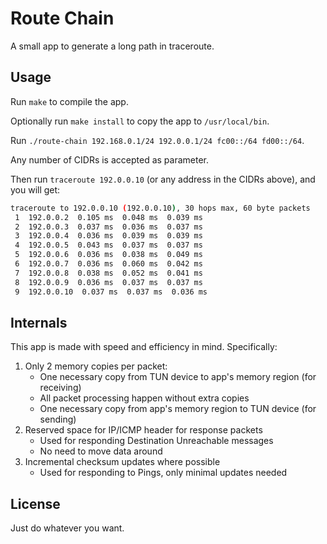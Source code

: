 # Route Chain

A small app to generate a long path in traceroute.

## Usage

Run `make` to compile the app.

Optionally run `make install` to copy the app to `/usr/local/bin`.

Run `./route-chain 192.168.0.1/24 192.0.0.1/24 fc00::/64 fd00::/64`.

Any number of CIDRs is accepted as parameter.

Then run `traceroute 192.0.0.10` (or any address in the CIDRs above), and you will get:

```bash
traceroute to 192.0.0.10 (192.0.0.10), 30 hops max, 60 byte packets
 1  192.0.0.2  0.105 ms  0.048 ms  0.039 ms
 2  192.0.0.3  0.037 ms  0.036 ms  0.037 ms
 3  192.0.0.4  0.036 ms  0.039 ms  0.039 ms
 4  192.0.0.5  0.043 ms  0.037 ms  0.037 ms
 5  192.0.0.6  0.036 ms  0.038 ms  0.049 ms
 6  192.0.0.7  0.036 ms  0.060 ms  0.042 ms
 7  192.0.0.8  0.038 ms  0.052 ms  0.041 ms
 8  192.0.0.9  0.036 ms  0.037 ms  0.037 ms
 9  192.0.0.10  0.037 ms  0.037 ms  0.036 ms
```

## Internals

This app is made with speed and efficiency in mind. Specifically:

1. Only 2 memory copies per packet:
   - One necessary copy from TUN device to app's memory region (for receiving)
   - All packet processing happen without extra copies
   - One necessary copy from app's memory region to TUN device (for sending)
2. Reserved space for IP/ICMP header for response packets
   - Used for responding Destination Unreachable messages
   - No need to move data around
3. Incremental checksum updates where possible
   - Used for responding to Pings, only minimal updates needed

## License

Just do whatever you want.

